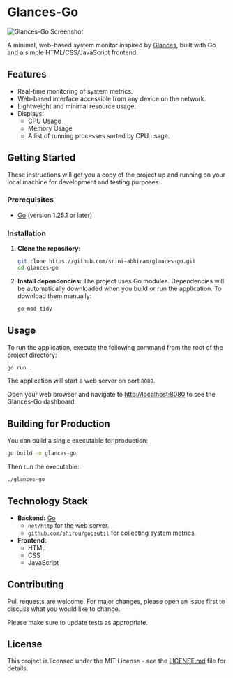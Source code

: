 # Glances-Go

![Glances-Go Screenshot](https://i.imgur.com/qZptai6.png)

A minimal, web-based system monitor inspired by [Glances](https://nicolargo.github.io/glances/), built with Go and a simple HTML/CSS/JavaScript frontend.

## Features

-   Real-time monitoring of system metrics.
-   Web-based interface accessible from any device on the network.
-   Lightweight and minimal resource usage.
-   Displays:
    -   CPU Usage
    -   Memory Usage
    -   A list of running processes sorted by CPU usage.

## Getting Started

These instructions will get you a copy of the project up and running on your local machine for development and testing purposes.

### Prerequisites

-   [Go](https://golang.org/doc/install) (version 1.25.1 or later)

### Installation

1.  **Clone the repository:**
    ```sh
    git clone https://github.com/srini-abhiram/glances-go.git
    cd glances-go
    ```

2.  **Install dependencies:**
    The project uses Go modules. Dependencies will be automatically downloaded when you build or run the application. To download them manually:
    ```sh
    go mod tidy
    ```

## Usage

To run the application, execute the following command from the root of the project directory:

```sh
go run .
```

The application will start a web server on port `8080`.

Open your web browser and navigate to [http://localhost:8080](http://localhost:8080) to see the Glances-Go dashboard.

## Building for Production

You can build a single executable for production:

```sh
go build -o glances-go
```

Then run the executable:

```sh
./glances-go
```

## Technology Stack

-   **Backend:** [Go](https://golang.org/)
    -   `net/http` for the web server.
    -   `github.com/shirou/gopsutil` for collecting system metrics.
-   **Frontend:**
    -   HTML
    -   CSS
    -   JavaScript

## Contributing

Pull requests are welcome. For major changes, please open an issue first to discuss what you would like to change.

Please make sure to update tests as appropriate.

## License

This project is licensed under the MIT License - see the [LICENSE.md](LICENSE.md) file for details.
